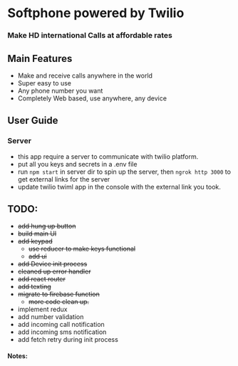 # Softphone powered by Twilio

### Make HD international Calls at affordable rates

## Main Features

- Make and receive calls anywhere in the world
- Super easy to use
- Any phone number you want
- Completely Web based, use anywhere, any device

## User Guide

### Server

- this app require a server to communicate with twilio platform.
- put all you keys and secrets in a .env file
- run `npm start` in server dir to spin up the server, then `ngrok http 3000` to get external links for the server
- update twilio twiml app in the console with the external link you took.

## TODO:

- ~~add hung up button~~
- ~~build main UI~~
- ~~add keypad~~
  - ~~use reducer to make keys functional~~
  - ~~add ui~~
- ~~add Device init process~~
- ~~cleaned up error handler~~
- ~~add react router~~
- ~~add texting~~
- ~~migrate to firebase function~~
  - ~~more code clean up.~~
- implement redux
- add number validation
- add incoming call notification
- add incoming sms notification
- add fetch retry during init process

#### Notes:
